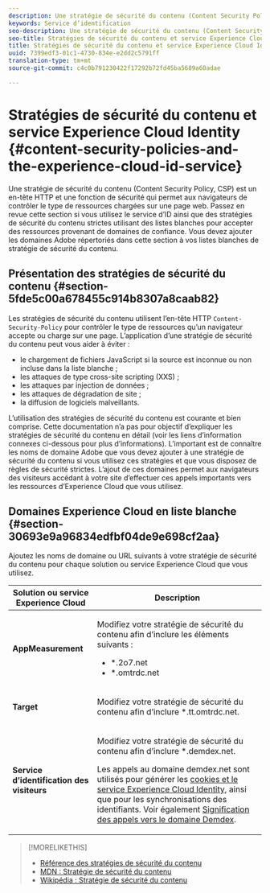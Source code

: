 ```yaml
---
description: Une stratégie de sécurité du contenu (Content Security Policy, CSP) est un en-tête HTTP et une fonction de sécurité qui permet aux navigateurs de contrôler le type de ressources chargées sur une page web. Passez en revue cette section si vous utilisez le service d’ID ainsi que des stratégies de sécurité du contenu strictes utilisant des listes blanches pour accepter des ressources provenant de domaines de confiance. Vous devez ajouter les domaines Adobe répertoriés dans cette section à vos listes blanches de stratégie de sécurité du contenu.
keywords: Service d’identification
seo-description: Une stratégie de sécurité du contenu (Content Security Policy, CSP) est un en-tête HTTP et une fonction de sécurité qui permet aux navigateurs de contrôler le type de ressources chargées sur une page web. Passez en revue cette section si vous utilisez le service d’ID ainsi que des stratégies de sécurité du contenu strictes utilisant des listes blanches pour accepter des ressources provenant de domaines de confiance. Vous devez ajouter les domaines Adobe répertoriés dans cette section à vos listes blanches de stratégie de sécurité du contenu.
seo-title: Stratégies de sécurité du contenu et service Experience Cloud Identity
title: Stratégies de sécurité du contenu et service Experience Cloud Identity
uuid: 7399edf3-01c1-4730-834e-e2dd2c5791ff
translation-type: tm+mt
source-git-commit: c4c0b791230422f17292b72fd45ba5689a60adae

---
```



# Stratégies de sécurité du contenu et service Experience Cloud Identity {#content-security-policies-and-the-experience-cloud-id-service}

Une stratégie de sécurité du contenu (Content Security Policy, CSP) est un en-tête HTTP et une fonction de sécurité qui permet aux navigateurs de contrôler le type de ressources chargées sur une page web. Passez en revue cette section si vous utilisez le service d’ID ainsi que des stratégies de sécurité du contenu strictes utilisant des listes blanches pour accepter des ressources provenant de domaines de confiance. Vous devez ajouter les domaines Adobe répertoriés dans cette section à vos listes blanches de stratégie de sécurité du contenu.

## Présentation des stratégies de sécurité du contenu {#section-5fde5c00a678455c914b8307a8caab82}

Les stratégies de sécurité du contenu utilisent l’en-tête HTTP `Content-Security-Policy` pour contrôler le type de ressources qu’un navigateur accepte ou charge sur une page. L’application d’une stratégie de sécurité du contenu peut vous aider à éviter :

* le chargement de fichiers JavaScript si la source est inconnue ou non incluse dans la liste blanche ;
* les attaques de type cross-site scripting (XXS) ;
* les attaques par injection de données ;
* les attaques de dégradation de site ;
* la diffusion de logiciels malveillants.

L’utilisation des stratégies de sécurité du contenu est courante et bien comprise. Cette documentation n’a pas pour objectif d’expliquer les stratégies de sécurité du contenu en détail (voir les liens d’information connexes ci-dessous pour plus d’informations). L’important est de connaître les noms de domaine Adobe que vous devez ajouter à une stratégie de sécurité du contenu si vous utilisez ces stratégies et que vous disposez de règles de sécurité strictes. L’ajout de ces domaines permet aux navigateurs des visiteurs accédant à votre site d’effectuer ces appels importants vers les ressources d’Experience Cloud que vous utilisez.

## Domaines Experience Cloud en liste blanche {#section-30693e9a96834edfbf04de9e698cf2aa}

Ajoutez les noms de domaine ou URL suivants à votre stratégie de sécurité du contenu pour chaque solution ou service Experience Cloud que vous utilisez.

<table id="table_EC9FC999A62D4B7A830CE73B0AB9EF3C"> 
 <thead> 
  <tr> 
   <th colname="col1" class="entry"> Solution ou service Experience Cloud </th> 
   <th colname="col2" class="entry"> Description </th> 
  </tr> 
 </thead>
 <tbody> 
  <tr> 
   <td colname="col1"> <p> <b>AppMeasurement</b> </p> </td> 
   <td colname="col2"> <p>Modifiez votre stratégie de sécurité du contenu afin d’inclure les éléments suivants : </p> <p> 
     <ul id="ul_7522AE83A03A4115A84DF5B32D6DD79B"> 
      <li id="li_AB1EC161FB154BEDA1BEFE76C8A38A90"> <span class="codeph"> *.2o7.net</span> </li> 
      <li id="li_4B12A283716746949201528CD6AF529E"> <span class="codeph"> *.omtrdc.net</span> </li> 
     </ul> </p> </td> 
  </tr> 
  <tr> 
   <td colname="col1"> <p> <b>Target</b> </p> </td> 
   <td colname="col2"> <p>Modifiez votre stratégie de sécurité du contenu afin d’inclure <span class="codeph">*.tt.omtrdc.net</span>. </p> </td> 
  </tr> 
  <tr> 
   <td colname="col1"> <p> <b>Service d’identification des visiteurs</b> </p> </td> 
   <td colname="col2"> <p>Modifiez votre stratégie de sécurité du contenu afin d’inclure <span class="codeph">*.demdex.net</span>. </p> <p>Les appels au domaine <span class="codeph"> demdex.net</span> sont utilisés pour générer les <a href="../introduction/cookies.md" format="dita" scope="local"> cookies et le service Experience Cloud Identity</a>, ainsi que pour les synchronisations des identifiants. Voir également <a href="https://marketing.adobe.com/resources/help/en_US/aam/demdex-calls.html" format="https" scope="external">Signification des appels vers le domaine Demdex</a>. </p> </td> 
  </tr> 
 </tbody> 
</table>

>[!MORELIKETHIS]
>
>* [Référence des stratégies de sécurité du contenu](https://content-security-policy.com/)
>* [MDN : Stratégie de sécurité du contenu](https://developer.mozilla.org/en-US/docs/Web/HTTP/CSP)
>* [Wikipédia : Stratégie de sécurité du contenu](https://en.wikipedia.org/wiki/Content_Security_Policy)

